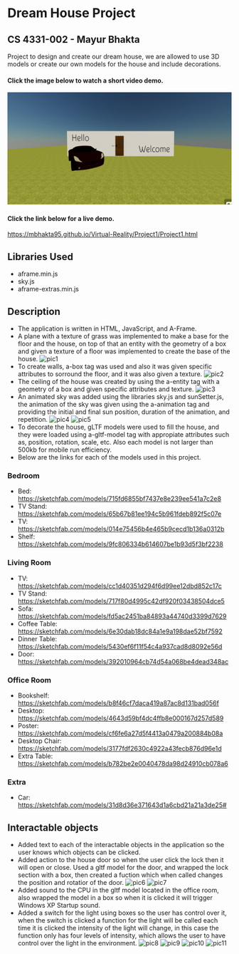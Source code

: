 # Dream House Project
## CS 4331-002 - Mayur Bhakta
Project to design and create our dream house, we are allowed to use 3D models or create our own models for the house and include decorations.
#### Click the image below to watch a short video demo.
[![ScreenShot](/screenshot/p1.BhaktaMayur.jpg)](https://www.youtube.com/watch?v=2tHniNQ6YI0&feature=youtu.be)
#### Click the link below for a live demo.
https://mbhakta95.github.io/Virtual-Reality/Project1/Project1.html
## Libraries Used
- aframe.min.js
- sky.js
- aframe-extras.min.js

## Description
- The application is written in HTML, JavaScript, and A-Frame.
- A plane with a texture of grass was implemented to make a base for the floor and the house, on top of that an entity with the geometry of a box and given a texture of a floor was implemented to create the base of the house.
![pic1](https://user-images.githubusercontent.com/32318210/36348669-adf03706-143a-11e8-979e-a61f43004f6c.PNG)
- To create walls, a-box tag was used and also it was given specific attributes to sorround the floor, and it was also given a texture.
![pic2](https://user-images.githubusercontent.com/32318210/36348679-e8068788-143a-11e8-82ef-51b3e0d81d6a.PNG)
- The ceiling of the house was created by using the a-entity tag with a geometry of a box and given specific attributes and texture.
![pic3](https://user-images.githubusercontent.com/32318210/36348685-0ccf63b4-143b-11e8-9e2f-ecde9596a5e1.PNG)
- An animated sky was added using the libraries sky.js and sunSetter.js, the animation of the sky was given using the a-animation tag and providing the initial and final sun position, duration of the animation, and repetition.
![pic4](https://user-images.githubusercontent.com/32318210/36348695-299c53e4-143b-11e8-92c8-336750981ea8.PNG)
![pic5](https://user-images.githubusercontent.com/32318210/36348702-5d8a9cb0-143b-11e8-9583-fc7e930bd200.PNG)
- To decorate the house, gLTF models were used to fill the house, and they were loaded using a-gltf-model tag with appropiate attributes such as, position, rotation, scale, etc. Also each model is not larger than 500kb for mobile run efficiency.
- Below are the links for each of the models used in this project.
### Bedroom
- Bed: https://sketchfab.com/models/715fd6855bf7437e8e239ee541a7c2e8
- TV Stand: https://sketchfab.com/models/65b67b81ee194c5b961fdeb892f5c07e
- TV: https://sketchfab.com/models/014e75456b4e465b9cecd1b136a0312b
- Shelf: https://sketchfab.com/models/9fc806334b614607be1b93d5f3bf2238
### Living Room
- TV: https://sketchfab.com/models/cc1d40351d294f6d99ee12dbd852c17c
- TV Stand: https://sketchfab.com/models/717f80d4995c42df920f03438504dce5
- Sofa: https://sketchfab.com/models/fd5ac2451ba84893a44740d3399d7629
- Coffee Table: https://sketchfab.com/models/6e30dab18dc84a1e9a198dae52bf7592
- Dinner Table: https://sketchfab.com/models/5430ef6f11f54c4a937cad8d8092e56d
- Door: https://sketchfab.com/models/392010964cb74d54a068be4dead348ac
### Office Room
- Bookshelf: https://sketchfab.com/models/b8f46cf7daca419a87ac8d131bad056f
- Desktop: https://sketchfab.com/models/4643d59bf4dc4ffb8e000167d257d589
- Poster: https://sketchfab.com/models/cf6fe6a27d5f4413a0479a200884b08a
- Desktop Chair: https://sketchfab.com/models/3177fdf2630c4922a43fecb876d96e1d
- Extra Table: https://sketchfab.com/models/b782be2e0040478da98d24910cb078a6
### Extra
- Car: https://sketchfab.com/models/31d8d36e371643d1a6cbd21a21a3de25# 
## Interactable objects
- Added text to each of the interactable objects in the application so the user knows which objects can be clicked.
- Added action to the house door so when the user click the lock then it will open or close. Used a gltf model for the door, and wrapped the lock section with a box, then created a fuction which when called changes the position and rotatior of the door.
![pic6](https://user-images.githubusercontent.com/32318210/36348727-f86d781a-143b-11e8-861f-89b693172016.PNG)
![pic7](https://user-images.githubusercontent.com/32318210/36348726-f85ca706-143b-11e8-8d15-4a226803b3c6.PNG) 
- Added sound to the CPU in the gltf model located in the office room, also wrapped the model in a box so when it is clicked it will trigger Windows XP Startup sound.
- Added a switch for the light using boxes so the user has control over it, when the switch is clicked a function for the light will be called each time it is clicked the intensity of the light will change, in this case the function only has four levels of intensity, which allows the user to have control over the light in the environment.
![pic8](https://user-images.githubusercontent.com/32318210/36348760-7eb4605a-143c-11e8-9b08-70185b338950.PNG)
![pic9](https://user-images.githubusercontent.com/32318210/36348761-7ec3a312-143c-11e8-8f2b-f4e195fa4b25.PNG)
![pic10](https://user-images.githubusercontent.com/32318210/36348758-7e94382a-143c-11e8-9416-a3848edc5b0f.PNG)
![pic11](https://user-images.githubusercontent.com/32318210/36348759-7ea4d342-143c-11e8-8f5f-9f7fc8ba023e.PNG)



